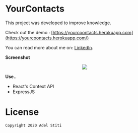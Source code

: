 # YourContacts

This project was developed to improve knowledge.

Check out the demo : [https://yourcoontacts.herokuapp.com](https://yourcoontacts.herokuapp.com/)

You can read more about me on: [LinkedIn](https://www.linkedin.com/in/adel-stiti-9ba760158/).


**Screenshot**

<p align="center"><img src="https://i.ibb.co/XW3C24T/image.png" /></p>

**Use..**
- React's Context API
- ExpressJS


# License

    Copyright 2020 Adel Stiti
